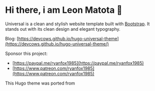 # Hi there, i am Leon Matota <span class="wave">👋</span>

Universal is a clean and stylish website template built with [Bootstrap](https://getbootstrap.com/docs/3.4/getting-started/). It stands out with its clean design and elegant typography.

Blog: [https://devcows.github.io/hugo-universal-theme](https://devcows.github.io/hugo-universal-theme/)

Sponsor this project:

- [https://paypal.me/ryanfox1985](https://paypal.me/ryanfox1985)
- [https://www.patreon.com/ryanfox1985](https://www.patreon.com/ryanfox1985)

This Hugo theme was ported from

